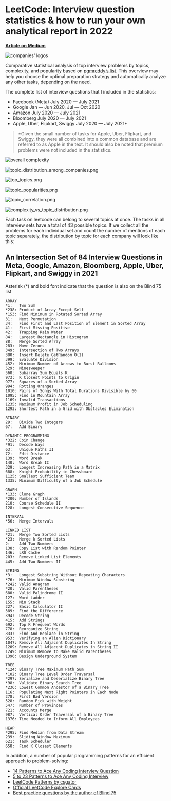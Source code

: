 # LeetCode: Interview question statistics & how to run your own analytical report in 2022

**[Article on Medium](https://medium.com/@apetsiuk/leetcode-interview-question-statistics-how-to-run-your-own-analytical-report-in-2022-1b202ae48902)**

![companies' logos](images/companies.png)

Comparative statistical analysis of top interview problems by topics, complexity, and popularity based on [pgmreddy’s list](https://leetcode.com/discuss/interview-question/1376426/facebook-interview-questions-july-2020-july-2021). This overview may help you choose the optimal preparation strategy and automatically analyze any other tasks, depending on the need.

The complete list of interview questions that I included in the statistics:
* Facebook (Meta) July 2020 — July 2021
* Google Jan — Jun 2020, Jul — Oct 2020
* Amazon July 2020 — July 2021
* Bloomberg July 2020 — July 2021
* Apple, Uber, Flipkart, Swiggy July 2020 — July 2021*

> *Given the small number of tasks for Apple, Uber, Flipkart, and Swiggy, they were all combined into a common database and are referred to as Apple in the text. It should also be noted that premium problems were not included in the statistics.

![overall complexity](images/overall_complexity.png)

![topic_distribution_among_companies.png](images/topic_distribution_among_companies.png)

![top_topics.png](images/top_topics.png)

![topic_popularities.png](images/topic_popularities.png)

![topic_correlation.png](images/topic_correlation.png)

![complexity_vs_topic_distribution.png](images/complexity_vs_topic_distribution.png)


Each task on leetcode can belong to several topics at once. The tasks in all interview sets have a total of 43 possible topics. If we collect all the problems for each individual set and count the number of mentions of each topic separately, the distribution by topic for each company will look like this:


## An Intersection Set of 84 Interview Questions in Meta, Google, Amazon, Bloomberg, Apple, Uber, Flipkart, and Swiggy in 2021

Asterisk (*) and bold font indicate that the question is also on the Blind 75 list
```
ARRAY
*1:   Two Sum
*238: Product of Array Except Self
*153: Find Minimum in Rotated Sorted Array
31:   Next Permutation
34:   Find First and Last Position of Element in Sorted Array
41:   First Missing Positive
42:   Trapping Rain Water
84:   Largest Rectangle in Histogram
88:   Merge Sorted Array
283:  Move Zeroes
349:  Intersection of Two Arrays
380:  Insert Delete GetRandom O(1)
399:  Evaluate Division
452:  Minimum Number of Arrows to Burst Balloons
529:  Minesweeper
560:  Subarray Sum Equals K
973:  K Closest Points to Origin
977:  Squares of a Sorted Array
994:  Rotting Oranges
1010: Pairs of Songs With Total Durations Divisible by 60
1095: Find in Mountain Array
1169: Invalid Transactions
1235: Maximum Profit in Job Scheduling
1293: Shortest Path in a Grid with Obstacles Elimination

BINARY
29:   Divide Two Integers
67:   Add Binary

DYNAMIC PROGRAMMING
*322: Coin Change
*91:  Decode Ways
63:   Unique Paths II
72:   Edit Distance
139:  Word Break
140:  Word Break II
329:  Longest Increasing Path in a Matrix
688:  Knight Probability in Chessboard
1125: Smallest Sufficient Team
1335: Minimum Difficulty of a Job Schedule

GRAPH
*133: Clone Graph
*200: Number of Islands
210:  Course Schedule II
128:  Longest Consecutive Sequence

INTERVAL
*56:  Merge Intervals

LINKED LIST
*21:  Merge Two Sorted Lists
*23:  Merge k Sorted Lists
2:    Add Two Numbers
138:  Copy List with Random Pointer
146:  LRU Cache
203:  Remove Linked List Elements
445:  Add Two Numbers II

STRING
*3:   Longest Substring Without Repeating Characters
*76:  Minimum Window Substring
*242: Valid Anagram
*20:  Valid Parentheses
680:  Valid Palindrome II
127:  Word Ladder
155:  Min Stack
227:  Basic Calculator II
389:  Find the Difference
394:  Decode String
415:  Add Strings
692:  Top K Frequent Words
778:  Reorganize String
833:  Find And Replace in String
953:  Verifying an Alien Dictionary
1047: Remove All Adjacent Duplicates In String
1209: Remove All Adjacent Duplicates in String II
1249: Minimum Remove to Make Valid Parentheses
1396: Design Underground System

TREE
*124: Binary Tree Maximum Path Sum
*102: Binary Tree Level Order Traversal
*297: Serialize and Deserialize Binary Tree
*98:  Validate Binary Search Tree
*236: Lowest Common Ancestor of a Binary Tree
116:  Populating Next Right Pointers in Each Node
278:  First Bad Version
528:  Random Pick with Weight
547:  Number of Provinces
721:  Accounts Merge
987:  Vertical Order Traversal of a Binary Tree
1376: Time Needed to Inform All Employees

HEAP
*295: Find Median from Data Stream
239:  Sliding Window Maximum
621:  Task Scheduler
658:  Find K Closest Elements
```

In addition, a number of popular programming patterns for an efficient approach to problem-solving:

* [14 Patterns to Ace Any Coding Interview Question](https://hackernoon.com/14-patterns-to-ace-any-coding-interview-question-c5bb3357f6ed)
* [5 to 23 Patterns to Ace Any Coding Interview](https://hackernoon.com/5-to-23-patterns-to-ace-any-coding-interview)
* [LeetCode Patterns by csgator](https://medium.com/leetcode-patterns)
* [Official LeetCode Explore Cards](https://leetcode.com/explore/)
* [Best practice questions by the author of Blind 75](https://www.techinterviewhandbook.org/best-practice-questions)




